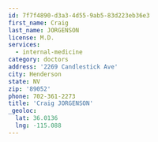```yaml
---
id: 7f7f4890-d3a3-4d55-9ab5-83d223eb36e3
first_name: Craig
last_name: JORGENSON
license: M.D.
services:
  - internal-medicine
category: doctors
address: '2269 Candlestick Ave'
city: Henderson
state: NV
zip: '89052'
phone: 702-361-2273
title: 'Craig JORGENSON'
_geoloc:
  lat: 36.0136
  lng: -115.088
---
```

